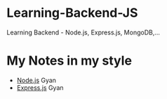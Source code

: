 # Learning-Backend-JS
Learning Backend - Node.js, Express.js, MongoDB,...

# My Notes in my style

- [Node.js](https://github.com/AnshSinghSonkhia/Learning-Backend-JS/blob/main/Learning-NodeJS/gyan.md) Gyan
- [Express.js](https://github.com/AnshSinghSonkhia/Learning-Backend-JS/blob/main/Learning-NodeJS/gyan.md) Gyan
